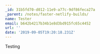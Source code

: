```yaml
---
_id: 31b5fd70-d012-11e9-a77c-9df86feca27a
_parent: /notes/faster-netlify-builds/
name: Tester
email: b642b4217b34b1e8d3bd915fc65c4452
url: ''
date: '2019-09-05T19:20:18.231Z'
---
```

Testing
